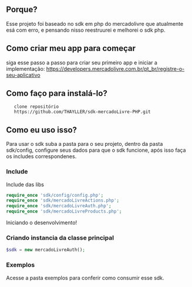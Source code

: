 ## Porque? 
  Esse projeto foi baseado no sdk em php do mercadolivre que atualmente esá com erro, e pensando nisso
  reestruurei e melhorei o sdk php. 
 
## Como criar meu app para começar
  siga esse passo a passo para criar seu primeiro app e iniciar a implementação:
  https://developers.mercadolivre.com.br/pt_br/registre-o-seu-aplicativo
   
## Como faço para instalá-lo?

       clone repositório
       https://github.com/THAYLLER/sdk-mercadoLivre-PHP.git

## Como eu uso isso?

Para usar o sdk suba a pasta para o seu projeto, dentro da pasta sdk/config,  configure seus dados para que o sdk funcione,
após isso faça os includes correspondenes.

### Include
Include das libs

```php
require_once 'sdk/config/config.php';
require_once 'sdk/mercadoLivreActions.php';
require_once 'sdk/mercadoLivreAuth.php';
require_once 'sdk/mercadoLivreProducts.php';
```
Iniciando o desenvolvimento!

### Criando instancia da classe principal

```php
$sdk = new mercadoLivreAuth();
```
### Exemplos

Acesse a pasta exemplos para conferir como consumir esse sdk.
